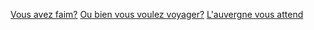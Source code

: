 
[Vous avez faim?](Restaurant-Lina.md)
[Ou bien vous voulez voyager?](Aéroport.md)
[L'auvergne vous attend](Lamontagne-Nesrine.md)
